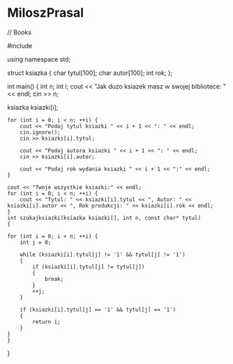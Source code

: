 
 # MiloszPrasal
// Books




 
#include <iostream>

using namespace std;



struct ksiazka {
    char tytul[100];
    char autor[100];
    int rok;
};

 int main() {
    int n;
    int i;
    cout << "Jak duzo ksiazek masz w swojej bibliotece: " << endl;
    cin >> n;

  
   ksiazka ksiazki[i];

  
    for (int i = 0; i < n; ++i) {
        cout << "Podaj tytul ksiazki " << i + 1 << ": " << endl;
        cin.ignore();
        cin >> ksiazki[i].tytul;

        cout << "Podaj autora ksiazki " << i + 1 << ": " << endl;
        cin >> ksiazki[i].autor;

        cout << "Podaj rok wydania ksiazki " << i + 1 << ":" << endl;
    }

    cout << "Twoje wszystkie ksiazki:" << endl;
    for (int i = 0; i < n; ++i) {
        cout << "Tytul: " << ksiazki[i].tytul << ", Autor: " << ksiazki[i].autor << ", Rok produkcji: " << ksiazki[i].rok << endl;
    }
    int szukajksiazki(ksiazka ksiazki[], int n, const char* tytul) 
    {
    
    for (int i = 0; i < n; ++i) {
        int j = 0;
       
        while (ksiazki[i].tytul[j] != '1' && tytul[j] != '1') 
        {
            if (ksiazki[i].tytul[j] != tytul[j]) 
            {
                break; 
            }
            ++j;
        }
       
        if (ksiazki[i].tytul[j] == '1' && tytul[j] == '1') 
        {
            return i;
        }
    }
    }
    
}
